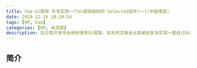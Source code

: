 ```yaml
---
title: Vue-Ui框架 手写实现一个Ui框架级别的 Selected组件(一)(中级难度)
date: 2019-12-26 18:29:54
tags: [HP, Vue]
categories: [HP, 未完成]
description: 在日常开发中会用到很多Ui框架，本系列文章会从简单到复杂实现一套自己Ui框架。本篇文章中从0开始手写一个Ui框架级别的Selected组件。
---
```


## 简介
